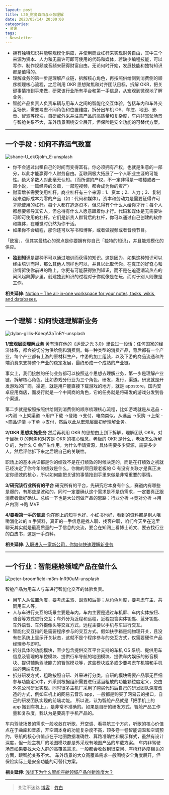 ```yaml
---
layout: post
title: L20_财务自由与业务理解
date: 2023/05/14/ 20:00:00
categories:
- 资讯
tags:
- NewsLetter
---
```


- 拥有独特知识并能够规模化供应，并使用商业杠杆来实现财务自由，其中三个来源为资本、人力和无需许可即可使用的代码和媒体，若缺少编程技能，可以写作、制作视频或音频来获得财富自由。无论何时开始，发展技能和独特知识都是值得的。
- 理解业务的第一步是理解产业链，拆解核心角色，再按照供给侧到消费侧的顺序梳理核心流程，之后利用 OKR 思想聚焦和对齐团队目标，拆解 OKR，把关键事情抢到手来做，研究该行业所有平台和第一手信息，从宏观到微观地了解业务。
- 智舱产品负责人负责车辆与用车人之间的智能化交互体验，包括车内和车外交互场景，需要考虑不同角色和位置维度，拆分出车机 OS、车控、地图、影音、智驾等模块，自研或外采并注意产品的高质量和复杂度，车内非驾驶场景与智舱关系不大，车外场景围绕安全展开，但保险是安全功能的可替代方案。

---

## 一个手段：如何不靠运气致富

![shane-U_ekGjoIm_E-unsplash](https://pics.naaln.com/shane-U_ekGjoIm_E-unsplash.jpg-basicBlog)

- 你不会通过出租自己的时间而变得富有。你必须拥有产权，也就是生意的一部分，以此才能赢得个人财务自由。互联网极大拓展了一个人职业生涯的可能性。绝大多数人对此毫无认知。（而所谓的产权，不一定非得是一幢楼或者一部小说，一篇经典的文章，一部短视频，都会成为你的资产）
- 财富增长需要使用杠杆。商业杠杆有三个来源：1、资本；2、人力；3、复制起来边际成本为零的产品（如：代码和媒体）。资本和劳动力是需要征得许可才能使用的杠杆。每个人都在追逐资本，但总得有个什么人给你才行；每个人都想要领导其它人，但总得有什么人愿意跟着你才行。代码和媒体是无需要许可即可使用的杠杆。它们是新贵人群背后的杠杆，你可以通过自己创建的软件和媒体，在睡觉时仍然为你干活。
- 如果你不会编程，那你还可以写书和博客，或者做视频或者音频节目。

「致富」，但其实最核心的观点是你要拥有你自己「独特的知识」，并且能规模化的供应。

- **独到知识**是那种不可以通过培训而获得的知识。这是因为，如果这种知识可以经由培训而得，那么其他人同样也可以，并且以此取代你。在真正的好奇心和热情驱使你前进的路上，你更有可能获得独到知识，而不是在追逐潮流热点的闻风起舞脚步里。创建独到知识的过程对于你就像是在玩，而对于别人则像是工作。

**相关延伸**:
[Notion – The all-in-one workspace for your notes, tasks, wikis, and databases.](https://www.notion.so/plidezus/9133613f4ca84b17a86120a7057dc7fe)

---

## 一个理解：如何快速理解新业务

![dylan-gillis-KdeqA3aTnBY-unsplash](https://pics.naaln.com/dylan-gillis-KdeqA3aTnBY-unsplash.jpg-basicBlog)

**1/宏观层面理解业务**
黄有璨在他的《运营之光 3.0》里说过一段话：任何国家的经济体系，都会被切分为供给侧和消费侧。每一种类型的消费产品，背后都有一个产业，每个产业都有上游的原材料生产，中游的加工组装，以及下游的商品流通和终端消费来支持整个产业的稳定发展，最终形成一个成熟的产业链。

事实上，我们接触的任何业务都可以按照这个思想去理解业务，第一步是理解产业链，拆解核心角色。比如游戏分行业为三个角色，研发，发行，渠道。研发就是开发游戏的厂商，渠道，就是用户能直接下载游戏的地方，就是 appstore，国内安卓应用商店，而发行就是一个中间商的角色，它的任务就是将研发的游戏分发到各个渠道。

第二步就是按照按照供给侧到消费侧的顺序梳理核心流程，比如游戏就是从选品 ->内测 ->上架渠道 ->用户下载 ->登陆 ->支付，电商类似，从选品 ->采购 ->上架 ->商品详情 ->下单 ->支付，然后以此从宏观层面初步理解业务。

**2/OKR 思想实施业务**
然后再利用 OKR 的思想由上到下拆解，理解团队 OKR。对于目标 O 的聚焦和对齐是 OKR 的核心理念，老板的 OKR 是什么，老板怎么拆解 O 的，为什么 O 会产生作用，为什么申请资源，具体需要多少资源，需要多少人，然后评估拆下来之后跟自己的关联性。

职场上的基本共识都是你的绩效不是在打绩效的时候决定的，而是在打绩效之初就已经决定了你今年的绩效是什么，你做的项目跟老板的 O 有没有关联才是真正决定你绩效的核心，所以如何能把关键的事情抢到手里来做是非常重要的事情。

**3/研究该行业所有的平台**
研究所有的平台，先研究它本身有什么，赛道内有哪些是爆的，有那些是波动的，同时一定要确认这个需求是不是伪需求，一定要真正跟消费者做好确认。总结一下也是大公司做产品的思路：行业分析 ->竞对分析 ->用户内测 ->跑 MVP

**4/要看第一手的信息**
你在网上的知乎也好、小红书也好，看到的资料都是别人咀嚼消化过的 n 手资料，真正的一手信息是找人聊、找客户聊，咱们今天坐在这里聊天其实就是最高质量的一手信息的交流，要会在知网上看博士论文、要去找行业的白皮书，这是一手资料。

**相关延伸**:
[入职进入一家新公司，你如何快速理解新业务](https://m.okjike.com/originalPosts/644cdd04094426a059642a84?s=eyJ1IjoiNTg1ZjY5MjcwNjI0OTkwMDEyZjQ4MGRhIiwiZCI6MX0%3D)

---

## 一个行业：智能座舱领域产品在做什么

![peter-broomfield-m3m-lnR90uM-unsplash](https://pics.naaln.com/peter-broomfield-m3m-lnR90uM-unsplash.jpg-basicBlog)

智舱产品为用车人与车进行智能化交互的体验负责。
- 用车人从位置角度，要考虑主驾、副驾和后排；从角色角度，要考虑车主、共同用车人等。
- 人与车进行交互的场景主要是车内，车内主要是通过车机屏、车内实体按钮、语音等方式进行交互；车外分为近程和远程，近程包含实体钥匙、蓝牙钥匙、车外语音、车外摄像头等交互方式，远程主要以手机与车进行交互。
- 智能化交互指的是需要程序参与的交互方式。假如扶手箱是纯物理开关，且没有在系统上显示开关状态，这就不是个程序参与的交互方式，仅需要硬件产品经理参与即可。
- 拆分具体的功能模块，至少包含提供交互平台支持的车机 OS 系统、提供用车信息及管理的车控模块、提供行车导航的地图模块、提供车内娱乐的影音模块、提供辅助驾驶能力的智驾模块等，这些模块或多或少要考虑车机端和手机端的两端实现。
- 拆分研发方式，粗略按照自研、外采进行分类，自研的模块需要产品事无巨细参与功能定义中，外采则根据组织需要进行适当粗放的功能颗粒度定义，交由外包公司研发实现。同时很多主机厂采用了购买代码后自己的研发团队深度改造的方式，例如车机上的网易云音乐 app，一般都是购买了网易云的接口，自己的研发团队实现的前端功能。
所以说，认为智舱产品就是「把手机上的 app 搬到车机上」，是非常不准确的。如果是自研的研发方式，智舱产品工作量和复杂度，我认为是要高于手机产品的。

车内驾驶场景的需求一般收敛在听歌、开空调、看导航三个方向，听歌的核心价值点在于曲库和音质，开空调本身的功能复杂度不高，顶多卷一卷智能调温和空调预约，导航的核心价值点在于地图数据准确性、算路准确性和展示样式，虽然有设计深度，但一般主机厂的地图模块都是外采现有地图产品的车载方案。
车内非驾驶场景如果要找大众人群的高覆盖需求，一般都会收敛到很空间、座椅舒适度相关的方面，跟智舱关系不大。
车外场景的大众高覆盖需求一般围绕安全角度展开，但保险实际上是安全功能的可替代方案。

**相关延伸**:
[浅谈下为什么智能座舱领域产品创新难度大？](https://m.okjike.com/originalPosts/6454f840205bd8b62ee018f9)

---

> 关注不迷路 [博客](https://blog.naaln.com/)｜[竹白](https://space.zhubai.love/)
